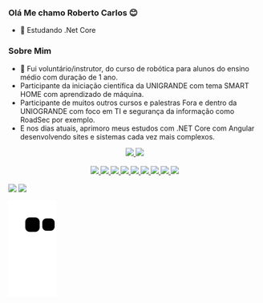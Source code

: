 ### Olá Me chamo Roberto Carlos 😊

- 🌱 Estudando .Net Core

### Sobre Mim
- 💬 Fui voluntário/instrutor, do curso de robótica para alunos do ensino médio com duração de 1 ano.
- Participante da iniciação científica da UNIGRANDE com tema SMART HOME com aprendizado de máquina.
- Participante de muitos outros cursos e palestras Fora e dentro da UNIOGRANDE com foco em TI e segurança da informação como RoadSec por exemplo.
- E nos dias atuais, aprimoro meus estudos com .NET Core com Angular desenvolvendo sites e sistemas cada vez mais complexos.

<div align="center">
  <a href="https://github.com/BetoCarlos0">
  <img height="180em" src="https://github-readme-stats.vercel.app/api?username=betocarlos0&show_icons=true&theme=chartreuse-dark&include_all_commits=true&count_private=true"/>
  <img height="180em" src="https://github-readme-stats.vercel.app/api/top-langs/?username=betocarlos0&layout=compact&langs_count=7&theme=chartreuse-dark"/>
</div>
  
<div align="center" style="display: inline_block"><br>
  <img height="50px" weigth="50px" src="https://cdn.jsdelivr.net/gh/devicons/devicon/icons/dotnetcore/dotnetcore-original.svg" />
  <img height="50px" weigth="50px" src="https://cdn.jsdelivr.net/gh/devicons/devicon/icons/csharp/csharp-original.svg" />
  <img height="50px" weigth="50px" src="https://cdn.jsdelivr.net/gh/devicons/devicon/icons/cplusplus/cplusplus-original.svg" />
  <img height="50px" weigth="50px" src="https://cdn.jsdelivr.net/gh/devicons/devicon/icons/c/c-original.svg" />
  <img height="50px" weigth="50px" src="https://cdn.jsdelivr.net/gh/devicons/devicon/icons/html5/html5-original.svg" />
  <img height="50px" weigth="50px" src="https://cdn.jsdelivr.net/gh/devicons/devicon/icons/css3/css3-original.svg" />
  <img height="50px" weigth="50px" src="https://cdn.jsdelivr.net/gh/devicons/devicon/icons/python/python-original.svg" />
  <img height="50px" weigth="50px" src="https://cdn.jsdelivr.net/gh/devicons/devicon/icons/wordpress/wordpress-plain.svg" />
  <img height="50px" weigth="50px" src="https://cdn.jsdelivr.net/gh/devicons/devicon/icons/arduino/arduino-original-wordmark.svg" />
</div>
<div><br>
  <a href = "mailto:betocarlos00@hotmail.com"><img src="https://img.shields.io/badge/Microsoft_Outlook-0078D4?style=for-the-badge&logo=microsoft-outlook&logoColor=white" target="_blank"></a>
  <a href="https://www.linkedin.com/in/roberto-carlos-41a037187/" target="_blank"><img src="https://img.shields.io/badge/-LinkedIn-%230077B5?style=for-the-badge&logo=linkedin&logoColor=white" target="_blank"></a><br>
 
  ![Snake animation](https://github.com/BetoCarlos0/BetoCarlos0/blob/output/github-contribution-grid-snake.svg)
 
</div>
